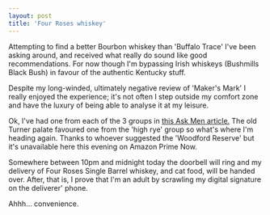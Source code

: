 ```yaml
---
layout: post
title: 'Four Roses whiskey'
---
```


Attempting to find a better Bourbon whiskey than 'Buffalo Trace' I've been asking around, and received what really do sound like good recommendations.  For now though I'm bypassing Irish whiskeys (Bushmills Black Bush) in favour of the authentic Kentucky stuff.

Despite my long-winded, ultimately negative review of 'Maker's Mark' I really enjoyed the experience; it's not often I step outside my comfort zone and have the luxury of being able to analyse it at my leisure.

Ok, I've had one from each of the 3 groups in [this Ask Men article.](http://uk.askmen.com/fine_living/wine_dine_archive_300/384_bourbon-cheat-sheet.html)  The old Turner palate favoured one from the 'high rye' group so what's where I'm heading again.  Thanks to whoever suggested the 'Woodford Reserve' but it's unavailable here this evening on Amazon Prime Now.

Somewhere between 10pm and midnight today the doorbell will ring and my delivery of Four Roses Single Barrel whiskey, and cat food, will be handed over.  After, that is, I prove that I'm an adult by scrawling my digital signature on the deliverer' phone.

Ahhh… convenience.
